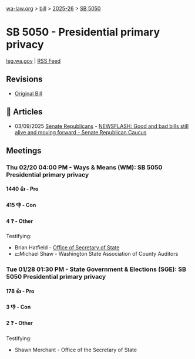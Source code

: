 [wa-law.org](/) > [bill](/bill/) > [2025-26](/bill/2025-26/) > [SB 5050](/bill/2025-26/sb/5050/)

# SB 5050 - Presidential primary privacy
[leg.wa.gov](https://app.leg.wa.gov/billsummary?BillNumber=5050&Year=2025&Initiative=false) | [RSS Feed](./rss.xml)

## Revisions
* [Original Bill](1/)

## 📰 Articles
* 03/09/2025 [Senate Republicans](/org/senate_republicans/) - [NEWSFLASH: Good and bad bills still alive and moving forward - Senate Republican Caucus](https://src.wastateleg.org/blog/newsflash-good-bad-bills-still-alive-moving-forward/#:~:text=SB%205050:)

## Meetings
### Thu 02/20 04:00 PM - Ways & Means (WM): SB 5050 Presidential primary privacy
#### 1440 👍 - Pro

#### 415 👎 - Con

#### 4 ❓ - Other
Testifying:
* Brian Hatfield - [Office of Secretary of State](/org/office_of_secretary_of_state/)
* 💵Michael Shaw - Washington State Association of County Auditors

### Tue 01/28 01:30 PM - State Government & Elections (SGE): SB 5050 Presidential primary privacy
#### 178 👍 - Pro

#### 3 👎 - Con

#### 2 ❓ - Other
Testifying:
* Shawn Merchant - Office of the Secretary of State
